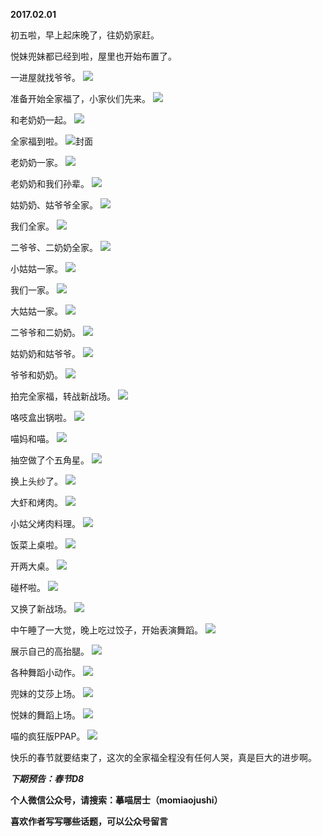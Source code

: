 
          
**2017.02.01**

初五啦，早上起床晚了，往奶奶家赶。

悦妹兜妹都已经到啦，屋里也开始布置了。

一进屋就找爷爷。
![](http://imglf2.nosdn.127.net/img/MVRaMnVpOUo0YVhhQ0FMMkxkWFV1NU5hdC9CdU1oK0JsQnJDTjBhdmVQbz0.jpg)


准备开始全家福了，小家伙们先来。
![](http://imglf.nosdn.127.net/img/UXJEMnl2djd3VWtFWldaU1I4cnZobjJGM09sTjhlVktkdlVlZXl2N0VJST0.jpg)


和老奶奶一起。
![](http://imglf.nosdn.127.net/img/elQ3M1Vvc0xwZllCK1hLTkJERkttdFh6SUJhKzNIVTlLSUVuU1B3U1d2TT0.jpg)


全家福到啦。
![](http://imglf0.nosdn.127.net/img/QTBqTG02cE4ySXZjWjJqTSttUXdWZjNFZVhHczF4MVIwNXRCbHBlaGZudz0.jpg)封面


老奶奶一家。
![](http://imglf2.nosdn.127.net/img/aVJFYjJ0ZjM2QW1SQzJwdUNtbjlnblFmcHAwMjhUMERmbUFEd0RmTmZSRT0.jpg)


老奶奶和我们孙辈。
![](http://imglf2.nosdn.127.net/img/R0NIYnhmd1JmNnZNazF5TWpaTld6c1pRVThTVFVPejFpUW5SVGFmeUtRMD0.jpg)


姑奶奶、姑爷爷全家。
![](http://imglf1.nosdn.127.net/img/WWZrZStoN2YxTWlWYlhqSys1cjZZYmV2N1VCRUlmaDgwMnVjUEFNWUNhST0.jpg)


我们全家。
![](http://imglf1.nosdn.127.net/img/UVdHWHFJOEJkSHZsYUR0NERBTVp0dzVnNVh5d3hGbWEyTlNLWk1Wd3c1QT0.jpg)


二爷爷、二奶奶全家。
![](http://imglf2.nosdn.127.net/img/OUxTKzFOMm92QjJwaUxhaVRTZTBFanRFY05JSlF3SzAzQWxRM1lNR0tjTT0.jpg)


小姑姑一家。
![](http://imglf1.nosdn.127.net/img/MHBYemlnMUFVQ044WW0vWGI2NjQ3ckpkRDJyc21ZT0pkV3c5K1k3YWdFMD0.jpg)


我们一家。
![](http://imglf2.nosdn.127.net/img/RS85azIyZUd1Y1hnYjZYZGk5bEU1NmN5bXlRZ0d2dUhyellaRzQzeDRZQT0.jpg)


大姑姑一家。
![](http://imglf0.nosdn.127.net/img/bDZ5SzdrdSszVTJKWnhSbHdXVFhRMlAzOGVSYmd4U2JCeG9uam4xQzlMND0.jpg)


二爷爷和二奶奶。
![](http://imglf0.nosdn.127.net/img/WnZ3T2F3VklHTlJZd0k2K1BVWEdKMHdWSUJiVmFmVHRiMkduaFMwYW5aUT0.jpg)


姑奶奶和姑爷爷。
![](http://imglf0.nosdn.127.net/img/bEFWM2lIUjR2bkY5cjhtMFdtb1VPN0JPSDEzSTRwdkhGTmNBdjFnL2Nmbz0.jpg)


爷爷和奶奶。
![](http://imglf1.nosdn.127.net/img/MlZaVzhuV1oyWTczY2RqamZ6aFV6MmpvL25Ec21UYWFLL1lDekFVV3I1ST0.jpg)


拍完全家福，转战新战场。
![](http://imglf0.nosdn.127.net/img/NlpLdUFrbzEwcE92MHh0SktlZHBDM0dYYk03MmlRRndXMmp3VjhFcVVsND0.jpg)


咯吱盒出锅啦。
![](http://imglf0.nosdn.127.net/img/Q3ZnYmJ3YVNRTHY5TnpSaGMyUTVhSjEwOGZoeFcyR05qUEJLa0l4NkpGMD0.jpg)


喵妈和喵。
![](http://imglf2.nosdn.127.net/img/MzhxcFZoeWJCZjdwM0ozMTZMLzAwUEx3bWpJWmx6aXo5Wi9yNmpZWlJBaz0.jpg)


抽空做了个五角星。
![](http://imglf0.nosdn.127.net/img/NkF2OUlBajBaajdOVU5VcEN3OHJ1eGoyNlovS0tnTC9QMjZ5c3NHV25qND0.jpg)


换上头纱了。
![](http://imglf0.nosdn.127.net/img/QmVoZ0lnY2dkd3k1Sy9pZU1NTFJmdkpVc09Wakc5OWpTbEtPZjZGdEFHUT0.jpg)


大虾和烤肉。
![](http://imglf.nosdn.127.net/img/aDVjZVd4dXJScUJaT0dGZ3M5bVBDTzloWkhJSm1tQVZNMHJ5UlcvbWduaz0.jpg)


小姑父烤肉料理。
![](http://imglf2.nosdn.127.net/img/OVFxSU5nbWYxY25JMjNRS1Nma2NtN1ZiOVplR3lXOTI1MHU1Nnl0Tmcraz0.jpg)


饭菜上桌啦。
![](http://imglf.nosdn.127.net/img/cjZKbllBMzR4Z2xDaEtlZ3dsL2FnNzJoL1hFcmdxb05lZStVajllYmlRVT0.jpg)


开两大桌。
![](http://imglf2.nosdn.127.net/img/QW41YVpycWFqSEZqcFhYazE1VjltVWNSRG1USUVVRjZQeE0ycHRKd3EwOD0.jpg)


碰杯啦。
![](http://imglf1.nosdn.127.net/img/OVFxSU5nbWYxY25pT1V0TllZVXVqc0ovZm1PTjZVVmVMbWR5czY1MnVMRT0.jpg)


又换了新战场。
![](http://imglf2.nosdn.127.net/img/WlNOK2V4TmcrUVVaZTBoR3RiQzNDTXMxd0xwcEE2Ym9udkhkd0xFd0hzOD0.jpg)


中午睡了一大觉，晚上吃过饺子，开始表演舞蹈。
![](http://imglf2.nosdn.127.net/img/Qk15bmhmQXRBL2N2YW9CRlR2UDJ6UG9XUU1jWDVwRExWYXdFaDVxOXFZVT0.jpg)


展示自己的高抬腿。
![](http://imglf2.nosdn.127.net/img/Um92VkNxMzdhdEEwZTFmNkl4Vkdhb2hNUy81SFk4cnIzMnFMNjZoU0Q2ST0.jpg)


各种舞蹈小动作。
![](http://imglf.nosdn.127.net/img/MzIwdmhvSFhWTUdhV3BhNDJpUDlPai91cmJyYXIyaTBqMWZUQ2t3Qm0zND0.jpg)


兜妹的艾莎上场。
![](http://imglf2.nosdn.127.net/img/bmhaN3l6MVdtL2QyOE0rMUdDVkxidy9GSzRkVWw5UFkydDgyZnlPeTJuQT0.jpg)


悦妹的舞蹈上场。
![](http://imglf.nosdn.127.net/img/eEJhZkZ5V1c5UkNEUkZKMFFNT0NFTWh6b3VyckdibHRqTUxrU0kzdHphND0.jpg)


喵的疯狂版PPAP。
![](http://imglf.nosdn.127.net/img/VExLZC8xMnkvZWJhY0hlMTRhbURKcW9XQmRxdUx3clB2VU01WExSeVZwaz0.jpg)


快乐的春节就要结束了，这次的全家福全程没有任何人哭，真是巨大的进步啊。


***下期预告：春节D8***


**个人微信公众号，请搜索：摹喵居士（momiaojushi）**

**喜欢作者写写哪些话题，可以公众号留言**

        